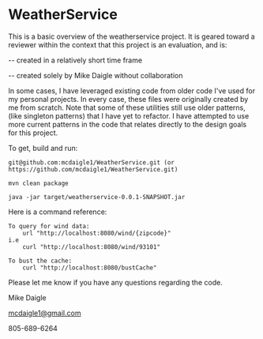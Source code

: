 # WeatherService
This is a basic overview of the weatherservice project.  It is geared toward a reviewer within the
context that this project is an evaluation, and is:

-- created in a relatively short time frame

-- created solely by Mike Daigle without collaboration

In some cases, I have leveraged existing code from older code I've used for my personal projects.  In every case,
these files were originally created by me from scratch.  Note that some of these utilities still use older patterns,
(like singleton patterns) that I have yet to refactor.  I have attempted to use more current patterns in the code that
relates directly to the design goals for this project.

To get, build and run:

    git@github.com:mcdaigle1/WeatherService.git (or https://github.com/mcdaigle1/WeatherService.git)

    mvn clean package

    java -jar target/weatherservice-0.0.1-SNAPSHOT.jar

Here is a command reference:

    To query for wind data:
        url "http://localhost:8080/wind/{zipcode}"
    i.e
        curl "http://localhost:8080/wind/93101"

    To bust the cache:
        curl "http://localhost:8080/bustCache"

Please let me know if you have any questions regarding the code.

Mike Daigle

mcdaigle1@gmail.com

805-689-6264

